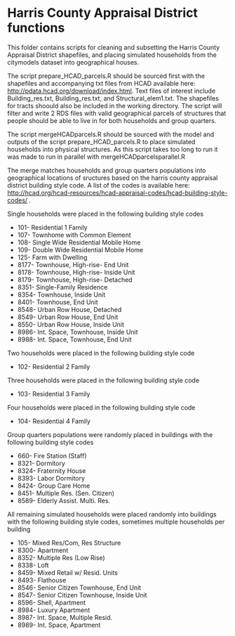 # Harris County Appraisal District functions
This folder contains scripts for cleaning and subsetting the Harris County Appraisal District shapefiles, and placing simulated households from the citymodels dataset into geographical houses.

The script prepare_HCAD_parcels.R should be sourced first with the shapefiles and accompanying txt files from HCAD available here: http://pdata.hcad.org/download/index.html. Text files of interest include Building_res.txt, Building_res.txt, and Structural_elem1.txt. The shapefiles for tracts shoould also be included in the working directory. The script will filter and write 2 RDS files with valid geographical parcels of structures that people should be able to live in for both households and group quarters.

The script mergeHCADparcels.R should be sourced with the model and outputs of the script prepare_HCAD_parcels.R to place simulated households into physical structures. As this script takes too long to run it was made to run in parallel with mergeHCADparcelsparallel.R

The merge matches households and group quarters populations into geographical locations of sructures based on the harris county appraisal district building style code. A list of the codes is available here: http://hcad.org/hcad-resources/hcad-appraisal-codes/hcad-building-style-codes/ .

Single households were placed in the following building style codes
+ 101- Residential 1 Family
+ 107- Townhome with Common Element
+ 108- Single Wide Residential Mobile Home
+ 109- Double Wide Residential Mobile Home
+ 125- Farm with Dwelling
+ 8177- Townhouse, High-rise- End Unit
+ 8178- Townhouse, High-rise- Inside Unit
+ 8179- Townhouse, High-rise- Detached
+ 8351- Single-Family Residence
+ 8354- Townhouse, Inside Unit
+ 8401- Townhouse, End Unit
+ 8548-	Urban Row House, Detached
+ 8549-	Urban Row House, End Unit
+ 8550-	Urban Row House, Inside Unit
+ 8986- Int. Space, Townhouse, Inside Unit
+ 8988- Int. Space, Townhouse, End Unit

Two households were placed in the following building style code
+ 102- Residential 2 Family

Three households were placed in the following building style code
+ 103- Residential 3 Family

Four households were placed in the following building style code
+ 104- Residential 4 Family

Group quarters populations were randomly placed in buildings with the following building style codes
+ 660- Fire Station (Staff)
+ 8321- Dormitory
+ 8324- Fraternity House
+ 8393- Labor Dormitory
+ 8424- Group Care Home
+ 8451- Multiple Res. (Sen. Citizen)
+ 8589- Elderly Assist. Multi. Res.

All remaining simulated households were placed randomly into buildings with the following building style codes, sometimes multiple households per building
+ 105- Mixed Res/Com, Res Structure
+ 8300- Apartment
+ 8352- Multiple Res (Low Rise)
+ 8338- Loft
+ 8459- Mixed Retail w/ Resid. Units
+ 8493- Flathouse
+ 8546- Senior Citizen Townhouse, End Unit
+ 8547- Senior Citizen Townhouse, Inside Unit
+ 8596- Shell, Apartment
+ 8984- Luxury Apartment
+ 8987- Int. Space, Multiple Resid.
+ 8989- Int. Space, Apartment
